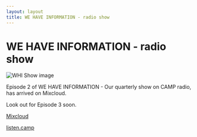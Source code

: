 ```yaml
---
layout: layout
title: WE HAVE INFORMATION - radio show
---
```


# WE HAVE INFORMATION - radio show

![WHI Show image](https://thumbnailer.mixcloud.com/unsafe/600x600/extaudio/a/a/5/1/d324-57e4-402c-a6ec-6f644b4f658f)

Episode 2 of WE HAVE INFORMATION - Our quarterly show on CAMP radio, has arrived on Mixcloud.

Look out for Episode 3 soon.

[Mixcloud](https://www.mixcloud.com/camp_fr/we-have-information-04th-may-2021/)

[listen.camp](http://listen.camp)

